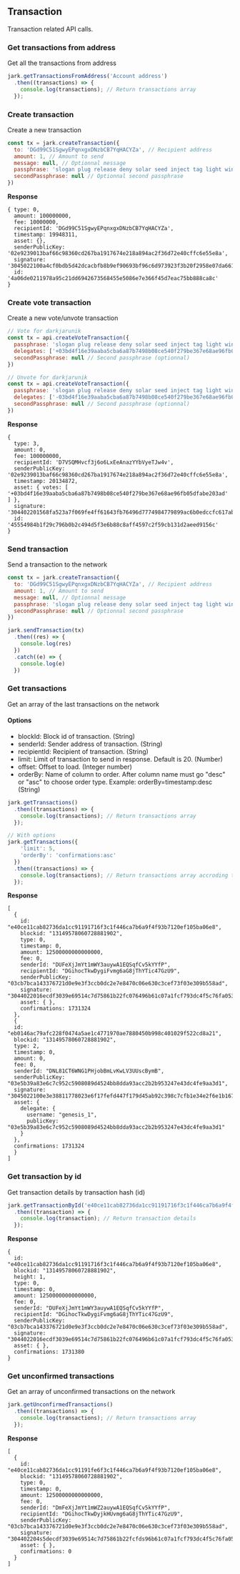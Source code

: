 ## Transaction
Transaction related API calls.

### Get transactions from address
Get all the transactions from address

```js
jark.getTransactionsFromAddress('Account address')
  .then((transactions) => {
    console.log(transactions); // Return transactions array
  });
```

### Create transaction
Create a new transaction

```js
const tx = jark.createTransaction({
  to: 'DGd99C51SgwyEPqnxgxDNzbCB7YqHACYZa', // Recipient address
  amount: 1, // Amount to send
  message: null, // Optionnal message
  passphrase: 'slogan plug release deny solar seed inject tag light winner box oyster', // Sender passphrase
  secondPassphrase: null // Optionnal second passphrase
})
```
**Response**
```
{ type: 0,
  amount: 100000000,
  fee: 10000000,
  recipientId: 'DGd99C51SgwyEPqnxgxDNzbCB7YqHACYZa',
  timestamp: 19948311,
  asset: {},
  senderPublicKey: '02e9239013baf66c98360cd267ba1917674e218a894ac2f36d72e40cffc6e55e8a',
  signature: '3045022100a4cf0bdb5d42dcacbfb8b9ef90693bf96c6d973923f3b20f2958e07da661934902206c51be663e15d1c569d47d8f5a3212bdb57b98fcd196c8f0503662fbed854bf6',
  id: '4a06de0211978a95c21dd6942673568455e5086e7e366f45d7eac75bb888ca8c'
}
```

### Create vote transaction
Create a new vote/unvote transaction

```js
// Vote for darkjarunik
const tx = api.createVoteTransaction({
  passphrase: 'slogan plug release deny solar seed inject tag light winner box oyster', // Voters passphrase
  delegates: ['+03bd4f16e39aaba5cba6a87b7498b08ce540f279be367e68ae96fb05dfabe203ad'], // Public key of the delegate to vote
  secondPassphrase: null // Second passphrase (optionnal)
})

// Unvote for darkjarunik
const tx = api.createVoteTransaction({
  passphrase: 'slogan plug release deny solar seed inject tag light winner box oyster', // Voters passphrase
  delegates: ['-03bd4f16e39aaba5cba6a87b7498b08ce540f279be367e68ae96fb05dfabe203ad'], // Public key of the delegate to unvote
  secondPassphrase: null // Second passphrase (optionnal)
})
```
**Response**
```
{ 
  type: 3,
  amount: 0,
  fee: 100000000,
  recipientId: 'D7VSQMHvcf3j6o6LxEeAnazYYbVyeTJw4v',
  senderPublicKey: '02e9239013baf66c98360cd267ba1917674e218a894ac2f36d72e40cffc6e55e8a',
  timestamp: 20134872,
  asset: { votes: [ '+03bd4f16e39aaba5cba6a87b7498b08ce540f279be367e68ae96fb05dfabe203ad' ] },
  signature: '304402201568fa523a7f069fe4ff61643fb76496d7774984779899ac6b0edccfc617abb20220566b3e0fa8500ea63cea050b5862a47e2021a18e4efade0ce423cf7176b0101a',
  id: '45554984b1f29c796b0b2c494d5f3e6b88c8aff4597c2f59cb131d2aeed9156c'
}
```

### Send transaction
Send a transaction to the network

```js
const tx = jark.createTransaction({
  to: 'DGd99C51SgwyEPqnxgxDNzbCB7YqHACYZa', // Recipient address
  amount: 1, // Amount to send
  message: null, // Optionnal message
  passphrase: 'slogan plug release deny solar seed inject tag light winner box oyster', // Sender passphrase
  secondPassphrase: null // Optionnal second passphrase
})

jark.sendTransaction(tx)
  .then((res) => {
    console.log(res)
  })
  .catch((e) => {
    console.log(e)
  })
```

### Get transactions
Get an array of the last transactions on the network

#### Options

- blockId: Block id of transaction. (String)
- senderId: Sender address of transaction. (String)
- recipientId: Recipient of transaction. (String)
- limit: Limit of transaction to send in response. Default is 20. (Number)
- offset: Offset to load. (Integer number)
- orderBy: Name of column to order. After column name must go "desc" or "asc" to choose order type. Example: orderBy=timestamp:desc (String)

```js
jark.getTransactions()
  .then((transactions) => {
    console.log(transactions); // Return transactions array
  });

// With options
jark.getTransactions({
    'limit': 5,
    'orderBy': 'confirmations:asc'
  })
  .then((transactions) => {
    console.log(transactions); // Return transactions array accroding to params
  });
```
**Response**
```
[
  {
    id: "e40ce11cab82736da1cc91191716f3c1f446ca7b6a9f4f93b7120ef105ba06e8",
    blockid: "13149578060728881902",
    type: 0,
    timestamp: 0,
    amount: 12500000000000000,
    fee: 0,
    senderId: "DUFeXjJmYt1mWY3auywA1EQSqfCv5kYYfP",
    recipientId: "DGihocTkwDygiFvmg6aG8jThYTic47GzU9",
    senderPublicKey: "03cb7bca143376721d0e9e3f3ccb0dc2e7e8470c06e630c3cef73f03e309b558ad",
    signature: "3044022016ecdf3039e69514c7d75861b22fc076496b61c07a1fcf793dc4f5c76fa0532b0220579c4c0c9d13720f9db5d9df29ed8ceab0adc266c6c160d612d4894dc5867eb1",
    asset: { },
    confirmations: 1731324
  },
  {
  id: "eb0146ac79afc228f0474a5ae1c4771970ae7880450b998c401029f522cd8a21",
  blockid: "13149578060728881902",
  type: 2,
  timestamp: 0,
  amount: 0,
  fee: 0,
  senderId: "DNL81CT6WNG1PHjobBmLvKwLV3UUscBymB",
  senderPublicKey: "03e5b39a83e6c7c952c5908089d4524bb8dda93acc2b2b953247e43dc4fe9aa3d1",
  signature: "3045022100e3e38811778023e6f17fefd447f179d45ab92c398c7cfb1e34e2f6e1b167c95a022070c36439ecec0fc3c43850070f29515910435d389e059579878d61b5ff2ea337",
  asset: {
    delegate: {
      username: "genesis_1",
      publicKey: "03e5b39a83e6c7c952c5908089d4524bb8dda93acc2b2b953247e43dc4fe9aa3d1"
    }
  },
  confirmations: 1731324
  }
]
```
### Get transaction by id
Get transaction details by transaction hash (id)

```js
jark.getTransactionById('e40ce11cab82736da1cc91191716f3c1f446ca7b6a9f4f93b7120ef105ba06e8')
  .then((transaction) => {
    console.log(transaction); // Return transaction details
  });
```
**Response**
```
{
  id: "e40ce11cab82736da1cc91191716f3c1f446ca7b6a9f4f93b7120ef105ba06e8",
  blockid: "13149578060728881902",
  height: 1,
  type: 0,
  timestamp: 0,
  amount: 12500000000000000,
  fee: 0,
  senderId: "DUFeXjJmYt1mWY3auywA1EQSqfCv5kYYfP",
  recipientId: "DGihocTkwDygiFvmg6aG8jThYTic47GzU9",
  senderPublicKey: "03cb7bca143376721d0e9e3f3ccb0dc2e7e8470c06e630c3cef73f03e309b558ad",
  signature: "3044022016ecdf3039e69514c7d75861b22fc076496b61c07a1fcf793dc4f5c76fa0532b0220579c4c0c9d13720f9db5d9df29ed8ceab0adc266c6c160d612d4894dc5867eb1",
  asset: { },
  confirmations: 1731380
}
```

### Get unconfirmed transactions
Get an array of unconfirmed transactions on the network

```js
jark.getUnconfirmedTransactions()
  .then((transactions) => {
    console.log(transactions); // Return transactions array
  });
```
**Response**
```
[
  {
    id: "e40ce11cab82736da1cc91191fe6f3c1f446ca7b6a9f4f93b7120ef105ba06e8",
    blockid: "13149578060728881902",
    type: 0,
    timestamp: 0,
    amount: 12500000000000000,
    fee: 0,
    senderId: "DmFeXjJmYt1mWZ2auywA1EQSqfCv5kYYfP",
    recipientId: "DGihocTkwDyjkHUvmg6aG8jThYTic47GzU9",
    senderPublicKey: "03cb7bca143376721d0e9e3f3ccb0dc2e7e8470c06e630c3cef73f03e309b558ad",
    signature: "304402204s5decdf3039e69514c7d75861b22fcfds96b61c07a1fcf793dc4f5c76fa0532b0220579c4c0c9d13720f9db5d9df29ed8ceab0adc266c6c160d612d4894dc5867eb1",
    asset: { },
    confirmations: 0
  }
]
```